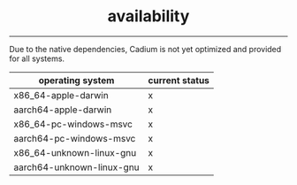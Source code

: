 <div>
    <h1 align="center">availability</h1>
</div>

---
Due to the native dependencies, Cadium is not yet optimized and provided for all systems.

| operating system          | current status |
|---------------------------|----------------|
| x86_64-apple-darwin       | x              |
| aarch64-apple-darwin      | x              |
| x86_64-pc-windows-msvc    | x              |
| aarch64-pc-windows-msvc   | x              |
| x86_64-unknown-linux-gnu  | x              |
| aarch64-unknown-linux-gnu | x              |
